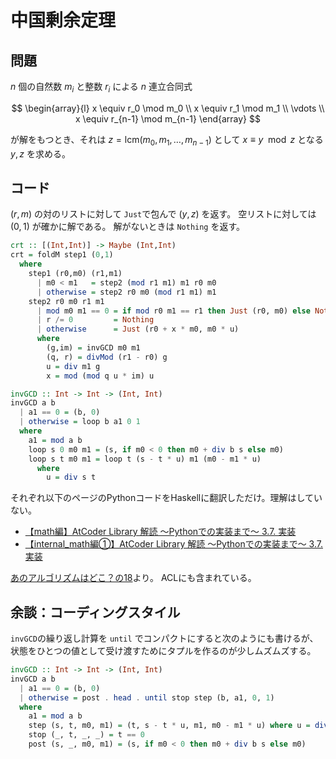 # 中国剰余定理

## 問題

$n$ 個の自然数 $m_i$ と整数 $r_i$ による
$n$ 連立合同式

$$
\begin{array}{l}
x \equiv r_0 \mod m_0 \\
x \equiv r_1 \mod m_1 \\
\vdots \\
x \equiv r_{n-1} \mod m_{n-1}
\end{array}
$$

が解をもつとき、それは
$z = \textrm{lcm}(m_0, m_1, \dots, m_{n-1})$
として
$x \equiv y \mod z$
となる $y, z$ を求める。

## コード

$(r,m)$ の対のリストに対して `Just`で包んで $(y,z)$ を返す。
空リストに対しては $(0,1)$ が確かに解である。
解がないときは `Nothing` を返す。

```haskell
crt :: [(Int,Int)] -> Maybe (Int,Int)
crt = foldM step1 (0,1)
  where
    step1 (r0,m0) (r1,m1)
      | m0 < m1   = step2 (mod r1 m1) m1 r0 m0
      | otherwise = step2 r0 m0 (mod r1 m1) m1
    step2 r0 m0 r1 m1
      | mod m0 m1 == 0 = if mod r0 m1 == r1 then Just (r0, m0) else Nothing
      | r /= 0         = Nothing
      | otherwise      = Just (r0 + x * m0, m0 * u)
      where
        (g,im) = invGCD m0 m1
        (q, r) = divMod (r1 - r0) g
        u = div m1 g
        x = mod (mod q u * im) u

invGCD :: Int -> Int -> (Int, Int)
invGCD a b
  | a1 == 0 = (b, 0)
  | otherwise = loop b a1 0 1
  where
    a1 = mod a b
    loop s 0 m0 m1 = (s, if m0 < 0 then m0 + div b s else m0)
    loop s t m0 m1 = loop t (s - t * u) m1 (m0 - m1 * u)
      where
        u = div s t
```

それぞれ以下のページのPythonコードをHaskellに翻訳しただけ。理解はしていない。

- [【math編】AtCoder Library 解読 〜Pythonでの実装まで〜 3.7. 実装](https://qiita.com/R_olldIce/items/3e2c80baa6d5e6f3abe9#37-%E5%AE%9F%E8%A3%85)
- [【internal_math編①】AtCoder Library 解読 〜Pythonでの実装まで〜 3.7. 実装](https://qiita.com/R_olldIce/items/cebb1f15bf482fddd85e#3-inv_gcd)

[あのアルゴリズムはどこ？の18](/readings/whereis/19.crt)より。
ACLにも含まれている。

## 余談：コーディングスタイル

`invGCD`の繰り返し計算を `until` でコンパクトにすると次のようにも書けるが、
状態をひとつの値として受け渡すためにタプルを作るのが少しムズムズする。

```haskell
invGCD :: Int -> Int -> (Int, Int)
invGCD a b
  | a1 == 0 = (b, 0)
  | otherwise = post . head . until stop step (b, a1, 0, 1)
  where
    a1 = mod a b
    step (s, t, m0, m1) = (t, s - t * u, m1, m0 - m1 * u) where u = div s t
    stop (_, t, _, _) = t == 0
    post (s, _, m0, m1) = (s, if m0 < 0 then m0 + div b s else m0)
```
